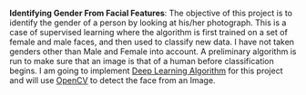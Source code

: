 **Identifying Gender From Facial Features**: The objective of this project is to identify the gender of a person by looking at his/her photograph. This is a case of supervised learning where the algorithm is first trained on a set of female and male faces, and then used to classify new data. I have not taken genders other than Male and Female into account. A  preliminary algorithm is run to make sure that an image is that of a human before classification begins. I am going to implement [Deep Learning Algorithm](http://www.cs.cmu.edu/afs/cs.cmu.edu/user/mitchell/ftp/faces.html) for this project and will use [OpenCV](http://opencv.org/) to detect the face from an Image. 
